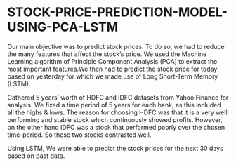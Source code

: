 # STOCK-PRICE-PREDICTION-MODEL-USING-PCA-LSTM

Our main objective was to predict stock prices. To do so, we had to reduce the many features that affect the stock’s price. We used the Machine Learning algorithm of Principle Component Analysis (PCA) to extract the most important features.We then had to predict the stock price for today based on yesterday for which we made use of Long Short-Term Memory (LSTM).

Gathered 5 years’ worth of HDFC and IDFC datasets from Yahoo Finance for analysis. We fixed a time period of 5 years for each bank, as this included all the highs & lows. The reason for choosing HDFC was that it is a very well performing and stable stock which continuously showed profits. However, on the other hand IDFC was a stock that performed poorly over the chosen time-period. So these two stocks contrasted well. 

Using LSTM, We were able to predict the stock prices for the next 30 days based on past data.

